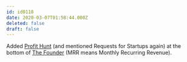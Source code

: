```yaml
---
id: id0118
date: 2020-03-07T01:58:44.000Z
deleted: false
draft: false
---
```


Added [Profit Hunt][1] (and mentioned Requests for Startups again) at the bottom of [The Founder][2] (MRR means Monthly Recurring Revenue).

[1]: http://profithunt.co/
[2]: the-founder.html